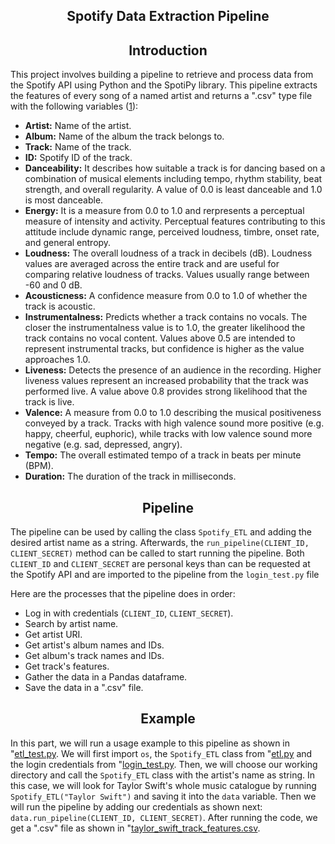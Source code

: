<h2 align="center">Spotify Data Extraction Pipeline</h2>

<h2 align="center">Introduction</h2>

This project involves building a pipeline to retrieve and process data from the Spotify API using Python and the SpotiPy library. This pipeline extracts the features of every song of a named artist and returns a ".csv" type file with the following variables (<a href="https://developer.spotify.com/documentation/web-api/reference/get-audio-features">1</a>):

- **Artist:** Name of the artist.
- **Album:** Name of the album the track belongs to.
- **Track:** Name of the track.
- **ID:** Spotify ID of the track.
- **Danceability:** It describes how suitable a track is for dancing based on a combination of musical elements including tempo, rhythm stability, beat strength, and overall regularity. A value of 0.0 is least danceable and 1.0 is most danceable.
- **Energy:** It is a measure from 0.0 to 1.0 and rerpresents a perceptual measure of intensity and activity. Perceptual features contributing to this attitude include dynamic range, perceived loudness, timbre, onset rate, and general entropy.
- **Loudness:** The overall loudness of a track in decibels (dB). Loudness values are averaged across the entire track and are useful for comparing relative loudness of tracks. Values usually range between -60 and 0 dB.
- **Acousticness:** A confidence measure from 0.0 to 1.0 of whether the track is acoustic.
- **Instrumentalness:** Predicts whether a track contains no vocals. The closer the instrumentalness value is to 1.0, the greater likelihood the track contains no vocal content. Values above 0.5 are intended to represent instrumental tracks, but confidence is higher as the value approaches 1.0.
- **Liveness:** Detects the presence of an audience in the recording. Higher liveness values represent an increased probability that the track was performed live. A value above 0.8 provides strong likelihood that the track is live.
- **Valence:** A measure from 0.0 to 1.0 describing the musical positiveness conveyed by a track. Tracks with high valence sound more positive (e.g. happy, cheerful, euphoric), while tracks with low valence sound more negative (e.g. sad, depressed, angry).
- **Tempo:** The overall estimated tempo of a track in beats per minute (BPM).
- **Duration:** The duration of the track in milliseconds.

<h2 align="center">Pipeline</h2>

The pipeline can be used by calling the class ```Spotify_ETL``` and adding the desired artist name as a string. Afterwards, the ```run_pipeline(CLIENT_ID, CLIENT_SECRET)``` method can be called to start running the pipeline. Both ```CLIENT_ID``` and ```CLIENT_SECRET``` are personal keys than can be requested at the Spotify API and are imported to the pipeline from the ```login_test.py``` file

Here are the processes that the pipeline does in order:

- Log in with credentials (```CLIENT_ID```, ```CLIENT_SECRET```).
- Search by artist name.
- Get artist URI.
- Get artist's album names and IDs.
- Get album's track names and IDs.
- Get track's features.
- Gather the data in a Pandas dataframe.
- Save the data in a ".csv" file.

<h2 align="center">Example</h2>

In this part, we will run a usage example to this pipeline as shown in "<a href="https://github.com/romaniegaa/spotify_etl/blob/main/etl_test.py">etl_test.py</a>. We will first import ```os```, the ```Spotify_ETL``` class from "<a href="https://github.com/romaniegaa/spotify_etl/blob/main/etl.py">etl.py</a> and the login credentials from "<a href="https://github.com/romaniegaa/spotify_etl/blob/main/login_test.py">login_test.py</a>. Then, we will choose our working directory and call the ```Spotify_ETL``` class with the artist's name as string. In this case, we will look for Taylor Swift's whole music catalogue by running ```Spotify_ETL("Taylor Swift")``` and saving it into the ```data``` variable. Then we will run the pipeline by adding our credentials as shown next: ```data.run_pipeline(CLIENT_ID, CLIENT_SECRET)```. After running the code, we get a ".csv" file as shown in "<a href="https://github.com/romaniegaa/spotify_etl/blob/main/taylor_swift_track_features.csv">taylor_swift_track_features.csv</a>.
